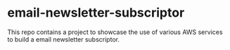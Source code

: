 # email-newsletter-subscriptor
This repo contains a project to showcase the use of various AWS services to build a email newsletter subscriptor.
